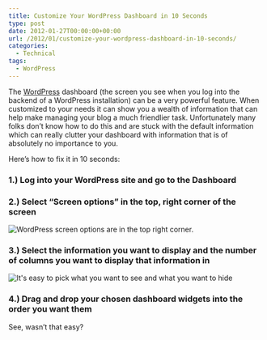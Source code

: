 ```yaml
---
title: Customize Your WordPress Dashboard in 10 Seconds
type: post
date: 2012-01-27T00:00:00+00:00
url: /2012/01/customize-your-wordpress-dashboard-in-10-seconds/
categories:
  - Technical
tags:
  - WordPress
---
```


The [WordPress](http://wordpress.org "WordPress") dashboard (the screen you see when you log into the backend of a WordPress installation) can be a very powerful feature. When customized to your needs it can show you a wealth of information that can help make managing your blog a much friendlier task. Unfortunately many folks don’t know how to do this and are stuck with the default information which can really clutter your dashboard with information that is of absolutely no importance to you.

Here’s how to fix it in 10 seconds:

### 1.) Log into your WordPress site and go to the Dashboard

### 2.) Select “Screen options” in the top, right corner of the screen

![WordPress screen options are in the top right corner.](/images/2012/01/WordPress-dashboard.jpg "WordPress screen options are in the top right corner.")

### 3.) Select the information you want to display and the number of columns you want to display that information in

![It's easy to pick what you want to see and what you want to hide](/images/2012/01/Wordpress-Dashboard-options-350x41-1.jpg "It's easy to pick what you want to see and what you want to hide")

### 4.) Drag and drop your chosen dashboard widgets into the order you want them

See, wasn’t that easy?